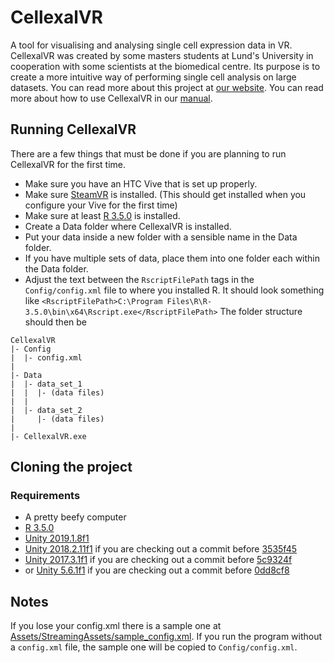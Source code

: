 # CellexalVR
A tool for visualising and analysing single cell expression data in VR.
CellexalVR was created by some masters students at Lund's University in cooperation with some scientists at the biomedical centre.
Its purpose is to create a more intuitive way of performing single cell analysis on large datasets.
You can read more about this project at [our website](https://cellexalvr.med.lu.se).
You can read more about how to use CellexalVR in our [manual](https://cellexalvr.med.lu.se/manual_introduction).

## Running CellexalVR
There are a few things that must be done if you are planning to run CellexalVR for the first time.
* Make sure you have an HTC Vive that is set up properly.
* Make sure [SteamVR](https://steamcommunity.com/steamvr) is installed. (This should get installed when you configure your Vive for the first time)
* Make sure at least [R 3.5.0](https://cran.r-project.org/src/base/R-3/) is installed.
* Create a Data folder where CellexalVR is installed.
* Put your data inside a new folder with a sensible name in the Data folder.
* If you have multiple sets of data, place them into one folder each within the Data folder.
* Adjust the text between the `RscriptFilePath` tags in the `Config/config.xml` file to where you installed R. It should look something like `<RscriptFilePath>C:\Program Files\R\R-3.5.0\bin\x64\Rscript.exe</RscriptFilePath>`
The folder structure should then be
```
CellexalVR
|- Config
|  |- config.xml
|
|- Data
|  |- data_set_1
|  |  |- (data files)
|  |
|  |- data_set_2
|     |- (data files)
|
|- CellexalVR.exe
```

## Cloning the project
### Requirements
* A pretty beefy computer
* [R 3.5.0](https://cran.r-project.org/src/base/R-3/)
* [Unity 2019.1.8f1](https://unity3d.com/get-unity/download/archive)
* [Unity 2018.2.11f1](https://unity3d.com/get-unity/download/archive) if you are checking out a commit before [3535f45](https://github.com/shambam/cellexalvr/commit/3535f4519b8f8efa2edc37f587a2f543a972e8bb)
* [Unity 2017.3.1f1](https://unity3d.com/get-unity/download/archive) if you are checking out a commit before [5c9324f](https://github.com/shambam/cellexalvr/commit/5c9324f745c802c3b070b9efdcd2a9e0b0428c2a)
* or [Unity 5.6.1f1](https://unity3d.com/get-unity/download/archive) if you are checking out a commit before [0dd8cf8](https://github.com/shambam/cellexalvr/commit/0dd8cf8f2d382f604dd5cca9ba50c2ec73086284)

## Notes
If you lose your config.xml there is a sample one at [Assets/StreamingAssets/sample_config.xml](Assets/StreamingAssets/sample_config.xml). If you run the program without a `config.xml` file, the sample one will be copied to `Config/config.xml`.
